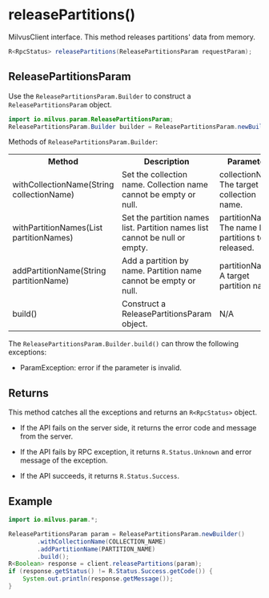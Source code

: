 # releasePartitions()

MilvusClient interface. This method releases partitions' data from memory.

```java
R<RpcStatus> releasePartitions(ReleasePartitionsParam requestParam);
```

## ReleasePartitionsParam

Use the `ReleasePartitionsParam.Builder` to construct a `ReleasePartitionsParam` object.

```java
import io.milvus.param.ReleasePartitionsParam;
ReleasePartitionsParam.Builder builder = ReleasePartitionsParam.newBuilder();
```

Methods of `ReleasePartitionsParam.Builder`:

<table>
    <tr>
        <th>Method</th>
        <th>Description</th>
        <th>Parameters</th>
    </tr>
    <tr>
        <td>withCollectionName(String collectionName)</td>
        <td>Set the collection name. Collection name cannot be empty or null.</td>
        <td>collectionName: The target collection name.</td>
    </tr>
    <tr>
        <td>withPartitionNames(List<String> partitionNames)</td>
        <td>Set the partition names list. Partition names list cannot be null or empty.</td>
        <td>partitionNames: The name list of partitions to be released.</td>
    </tr>
    <tr>
        <td>addPartitionName(String partitionName)</td>
        <td>Add a partition by name. Partition name cannot be empty or null.</td>
        <td>partitionName: A target partition name.</td>
    </tr>
    <tr>
        <td>build()</td>
        <td>Construct a ReleasePartitionsParam object.</td>
        <td>N/A</td>
    </tr>
</table>

The `ReleasePartitionsParam.Builder.build()` can throw the following exceptions:

- ParamException: error if the parameter is invalid.

## Returns

This method catches all the exceptions and returns an `R<RpcStatus>` object.

- If the API fails on the server side, it returns the error code and message from the server.

- If the API fails by RPC exception, it returns `R.Status.Unknown` and error message of the exception.

- If the API succeeds, it returns `R.Status.Success`.

## Example

```java
import io.milvus.param.*;

ReleasePartitionsParam param = ReleasePartitionsParam.newBuilder()
        .withCollectionName(COLLECTION_NAME)
        .addPartitionName(PARTITION_NAME)
        .build();
R<Boolean> response = client.releasePartitions(param);
if (response.getStatus() != R.Status.Success.getCode()) {
    System.out.println(response.getMessage());
}
```
